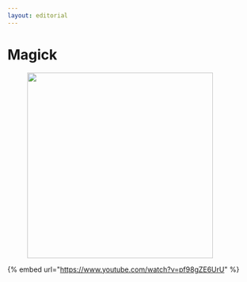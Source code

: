 ```yaml
---
layout: editorial
---
```


# Magick

<figure><img src="../../../../../.gitbook/assets/pexels-btgl-♡-16621653.jpg" alt="" width="375"><figcaption></figcaption></figure>

{% embed url="https://www.youtube.com/watch?v=pf98gZE6UrU" %}


